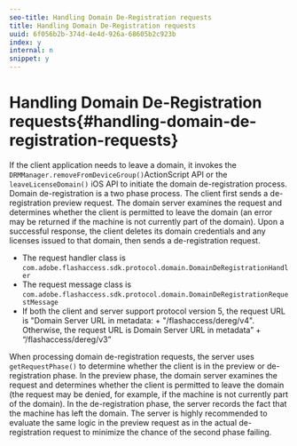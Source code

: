 ```yaml
---
seo-title: Handling Domain De-Registration requests
title: Handling Domain De-Registration requests
uuid: 6f056b2b-374d-4e4d-926a-68605b2c923b
index: y
internal: n
snippet: y
---
```


# Handling Domain De-Registration requests{#handling-domain-de-registration-requests}

If the client application needs to leave a domain, it invokes the `DRMManager.removeFromDeviceGroup()`ActionScript API or the `leaveLicenseDomain()` iOS API to initiate the domain de-registration process. Domain de-registration is a two phase process. The client first sends a de-registration preview request. The domain server examines the request and determines whether the client is permitted to leave the domain (an error may be returned if the machine is not currently part of the domain). Upon a successful response, the client deletes its domain credentials and any licenses issued to that domain, then sends a de-registration request.

* The request handler class is `com.adobe.flashaccess.sdk.protocol.domain.DomainDeRegistrationHandler` 
* The request message class is `com.adobe.flashaccess.sdk.protocol.domain.DomainDeRegistrationRequestMessage` 
* If both the client and server support protocol version 5, the request URL is "Domain Server URL in metadata: + "/flashaccess/dereg/v4". Otherwise, the request URL is Domain Server URL in metadata” + “/flashaccess/dereg/v3”

When processing domain de-registration requests, the server uses `getRequestPhase()` to determine whether the client is in the preview or de-registration phase. In the preview phase, the domain server examines the request and determines whether the client is permitted to leave the domain (the request may be denied, for example, if the machine is not currently part of the domain). In the de-registration phase, the server records the fact that the machine has left the domain. The server is highly recommended to evaluate the same logic in the preview request as in the actual de-registration request to minimize the chance of the second phase failing. 
